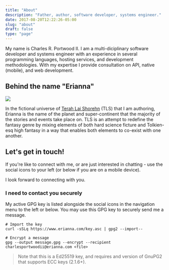 ```yaml
---
title: "About"
description: "Father, author, software developer, systems engineer."
date: 2017-08-20T12:22:26-05:00
slug: "about"
draft: false
type: "page"
---
```

My name is Charles R. Portwood II. I am a multi-diciplinary software developer and systems engineer with an experience in several programming languages, hosting services, and development methodologies. With my expertise I provide consultation on API, native (mobile), and web development.

## Behind the name "Erianna"

<span class="image featured">
    <picture>
        <source srcset="https://assets.erianna.com/upload-31b8519b9e308409f3cfbe864e2bf375.webp" crossorigin="anonymous" type="image/webp">
        <img src="https://assets.erianna.com/upload-31b8519b9e308409f3cfbe864e2bf375.jpg" />
    </picture>
</span>

In the fictional universe of [Terah Lai Shorehn](terah-lai-shorehn) (TLS) that I am authoring, Erianna is the name of the planet and super-continent that the majority of the stories and events take place on. TLS is an attempt to redefine the fantasy genre by mixing elements of both hard science ficture and Tolkien-esq high fantasy in a way that enables both elements to co-exist with one another.


## Let's get in touch!

If you're like to connect with me, or are just interested in chatting - use the social icons to your left (or below if you are on a mobile device).

I look forward to connecting with you.

### I need to contact you securely

My active GPG key is listed alongside the social icons in the navigation menu to the left or below. You may use this GPG key to securely send me a message.

```
# Import the key
curl -sSLq https://www.erianna.com/key.asc | gpg2 --import--

# Encrypt a message
gpg --output message.gpg --encrypt --recipient charlesportwoodii@erianna.com <file>
```

> Note that this is a Ed25519 key, and requires and version of GnuPG2 that supports ECC keys (2.1.6+).
